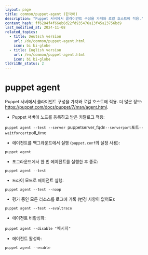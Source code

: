 ```yaml
---
layout: page
title: common/puppet-agent (한국어)
description: "Puppet 서버에서 클라이언트 구성을 가져와 로컬 호스트에 적용."
content_hash: ff6284f4f66eb6d22fd935476a13f45a23756bd9
last_modified_at: 2024-11-08
related_topics:
  - title: Deutsch version
    url: /de/common/puppet-agent.html
    icon: bi bi-globe
  - title: English version
    url: /en/common/puppet-agent.html
    icon: bi bi-globe
tldri18n_status: 2
---
```

# puppet agent

Puppet 서버에서 클라이언트 구성을 가져와 로컬 호스트에 적용.
더 많은 정보: <https://puppet.com/docs/puppet/7/man/agent.html>.

- Puppet 서버에 노드를 등록하고 받은 카탈로그 적용:

`puppet agent --test --server `<span class="tldr-var badge badge-pill bg-dark-lm bg-white-dm text-white-lm text-dark-dm font-weight-bold">puppetserver_fqdn</span>` --serverport `<span class="tldr-var badge badge-pill bg-dark-lm bg-white-dm text-white-lm text-dark-dm font-weight-bold">포트</span>` --waitforcert `<span class="tldr-var badge badge-pill bg-dark-lm bg-white-dm text-white-lm text-dark-dm font-weight-bold">poll_time</span>

- 에이전트를 백그라운드에서 실행 (`puppet.conf`의 설정 사용):

`puppet agent`

- 포그라운드에서 한 번 에이전트를 실행한 후 종료:

`puppet agent --test`

- 드라이 모드로 에이전트 실행:

`puppet agent --test --noop`

- 평가 중인 모든 리소스를 로그에 기록 (변경 사항이 없어도):

`puppet agent --test --evaltrace`

- 에이전트 비활성화:

`puppet agent --disable "`<span class="tldr-var badge badge-pill bg-dark-lm bg-white-dm text-white-lm text-dark-dm font-weight-bold">메시지</span>`"`

- 에이전트 활성화:

`puppet agent --enable`
